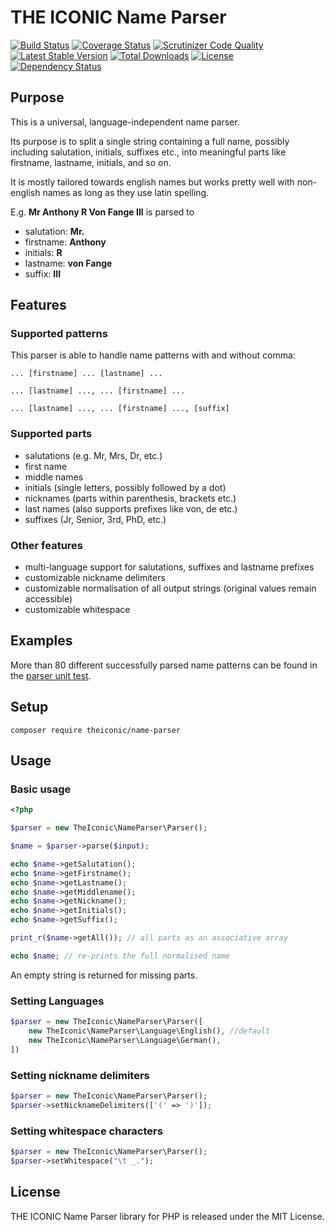 # THE ICONIC Name Parser

[![Build Status](https://travis-ci.org/theiconic/name-parser.svg?branch=master&t=201705161308)](https://travis-ci.org/theiconic/name-parser)
[![Coverage Status](https://coveralls.io/repos/github/theiconic/name-parser/badge.svg?branch=master&t=201705161308)](https://coveralls.io/github/theiconic/name-parser?branch=master)
[![Scrutinizer Code Quality](https://scrutinizer-ci.com/g/theiconic/name-parser/badges/quality-score.png?b=master&t=201705161308)](https://scrutinizer-ci.com/g/theiconic/name-parser/?branch=master)
[![Latest Stable Version](https://poser.pugx.org/theiconic/name-parser/v/stable?t=201705161308)](https://packagist.org/packages/theiconic/name-parser)
[![Total Downloads](https://poser.pugx.org/theiconic/name-parser/downloads?t=201705161308)](https://packagist.org/packages/theiconic/name-parser)
[![License](https://poser.pugx.org/theiconic/name-parser/license?t=201705161308)](https://packagist.org/packages/theiconic/name-parser)
[![Dependency Status](https://www.versioneye.com/user/projects/591a676ba593390051b42cdd/badge.svg?style=flat&t=201705161308)](https://www.versioneye.com/user/projects/591a676ba593390051b42cdd)

## Purpose
This is a universal, language-independent name parser.

Its purpose is to split a single string containing a full name,
possibly including salutation, initials, suffixes etc., into
meaningful parts like firstname, lastname, initials, and so on.

It is mostly tailored towards english names but works pretty well
with non-english names as long as they use latin spelling.

E.g. **Mr Anthony R Von Fange III** is parsed to
- salutation: **Mr.**
- firstname: **Anthony**
- initials: **R**
- lastname: **von Fange**
- suffix: **III**

## Features

### Supported patterns
This parser is able to handle name patterns with and without comma:
```
... [firstname] ... [lastname] ...
```
```
... [lastname] ..., ... [firstname] ...
```
```
... [lastname] ..., ... [firstname] ..., [suffix]
```

### Supported parts
- salutations (e.g. Mr, Mrs, Dr, etc.)
- first name
- middle names
- initials (single letters, possibly followed by a dot)
- nicknames (parts within parenthesis, brackets etc.)
- last names (also supports prefixes like von, de etc.)
- suffixes (Jr, Senior, 3rd, PhD, etc.)

### Other features
- multi-language support for salutations, suffixes and lastname prefixes
- customizable nickname delimiters
- customizable normalisation of all output strings
  (original values remain accessible)
- customizable whitespace

## Examples

More than 80 different successfully parsed name patterns can be found in the
[parser unit test](https://github.com/theiconic/name-parser/blob/master/tests/ParserTest.php#L12-L12).

## Setup
```$xslt
composer require theiconic/name-parser
```

## Usage

### Basic usage
```php
<?php

$parser = new TheIconic\NameParser\Parser();

$name = $parser->parse($input);

echo $name->getSalutation();
echo $name->getFirstname();
echo $name->getLastname();
echo $name->getMiddlename();
echo $name->getNickname();
echo $name->getInitials();
echo $name->getSuffix();

print_r($name->getAll()); // all parts as an associative array

echo $name; // re-prints the full normalised name
```
An empty string is returned for missing parts.

### Setting Languages
```php
$parser = new TheIconic\NameParser\Parser([
    new TheIconic\NameParser\Language\English(), //default
    new TheIconic\NameParser\Language\German(),
])
```

### Setting nickname delimiters
```php
$parser = new TheIconic\NameParser\Parser();
$parser->setNicknameDelimiters(['(' => ')']);
```

### Setting whitespace characters
```php
$parser = new TheIconic\NameParser\Parser();
$parser->setWhitespace("\t _.");
```

## License

THE ICONIC Name Parser library for PHP is released under the MIT License.
